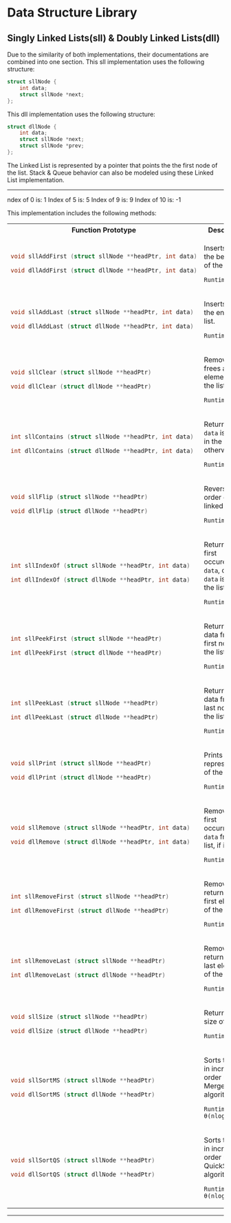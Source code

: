 # Data Structure Library 

## Singly Linked Lists(sll) & Doubly Linked Lists(dll)
Due to the similarity of both implementations, their documentations are combined into one section.
This sll implementation uses the following structure:
```c
struct sllNode {
	int data;
	struct sllNode *next;
};
```
This dll implementation uses the following structure:
```c
struct dllNode {
	int data;
	struct sllNode *next;
	struct sllNode *prev;
};
```
The Linked List is represented by a pointer that points the the first node of the list. Stack & Queue behavior can also be modeled using these Linked List implementation.

---
ndex of 0 is: 1
        Index of 5 is: 5
        Index of 9 is: 9
        Index of 10 is: -1

This implementation includes the following methods:

<table style="width:100%">
<colgroup>
<col style="width:50%">
</colgroup>

<tr>
<th>Function Prototype</th>
<th>Description</th>
</tr>

<tr>
<td>

```c
void sllAddFirst (struct sllNode **headPtr, int data)
```
```c
void dllAddFirst (struct dllNode **headPtr, int data)
```
</td>
<td>

Inserts `data` at the beginning of the list.

`Runtime: θ(1)`
</td>
</tr>

<tr>
<td>

```c
void sllAddLast (struct sllNode **headPtr, int data)
```

```c
void dllAddLast (struct dllNode **headPtr, int data)
```
</td>
<td>

Inserts `data` at the end of the list.

`Runtime: θ(n)`
</td>
</tr>

<tr>
<td>

```c
void sllClear (struct sllNode **headPtr)
```

```c
void dllClear (struct dllNode **headPtr)
```
</td>
<td>

Removes & frees all elements from the list.

`Runtime: θ(n)`
</td>
</tr>

<tr>
<td>

```c
int sllContains (struct sllNode **headPtr, int data)
```

```c
int dllContains (struct dllNode **headPtr, int data)
```
</td>
<td>

Returns 1 if `data` is found in the list, 0 otherwise.

`Runtime: θ(n)`
</td>
</tr>

<tr>
<td>

```c
void sllFlip (struct sllNode **headPtr)
```

```c
void dllFlip (struct dllNode **headPtr)
```
</td>
<td>

Reverses the order of the linked list.

`Runtime: θ(n)`
</td>
</tr>

<tr>
<td>

```c
int sllIndexOf (struct sllNode **headPtr, int data)
```

```c
int dllIndexOf (struct dllNode **headPtr, int data)
```
</td>
<td>

Returns the first occurence of `data`, or -1 if `data` is not in the list.

`Runtime: θ(n)`
</td>
</tr>

<tr>
<td>

```c
int sllPeekFirst (struct sllNode **headPtr)
```

```c
int dllPeekFirst (struct dllNode **headPtr)
```
</td>
<td>

Returns the data from the first node in the list.

`Runtime: θ(1)`
</td>
</tr>

<tr>
<td>

```c
int sllPeekLast (struct sllNode **headPtr)
```

```c
int dllPeekLast (struct dllNode **headPtr)
```
</td>
<td>

Returns the data from the last node in the list.

`Runtime: θ(n)`
</td>
</tr>

<tr>
<td>

```c
void sllPrint (struct sllNode **headPtr)
```

```c
void dllPrint (struct dllNode **headPtr)
```
</td>
<td>

Prints a string representation of the list.

`Runtime: θ(n)`
</td>
</tr>

<tr>
<td>

```c
void sllRemove (struct sllNode **headPtr, int data)
```

```c
void dllRemove (struct dllNode **headPtr, int data)
```
</td>
<td>

Removes the first occurrence of `data` from the list, if it exists.

`Runtime: θ(n)`
</td>
</tr>

<tr>
<td>

```c
int sllRemoveFirst (struct sllNode **headPtr)
```

```c
int dllRemoveFirst (struct dllNode **headPtr)
```
</td>
<td>

Removes and returns the first element of the list.

`Runtime: θ(1)`
</td>
</tr>

<tr>
<td>

```c
int sllRemoveLast (struct sllNode **headPtr)
```

```c
int dllRemoveLast (struct dllNode **headPtr)
```
</td>
<td>

Removes and returns the last element of the list.

`Runtime: θ(n)`
</td>
</tr>

<tr>
<td>

```c
void sllSize (struct sllNode **headPtr)
```

```c
void dllSize (struct dllNode **headPtr)
```
</td>
<td>

Returns the size of the list.

`Runtime: θ(n)`
</td>
</tr>

<tr>
<td>

```c
void sllSortMS (struct sllNode **headPtr)
```

```c
void dllSortMS (struct dllNode **headPtr)
```
</td>
<td>

Sorts the list in increasing order using MergeSort algorithm.

`Runtime: θ(nlog(n))`
</td>
</tr>

<tr>
<td>

```c
void sllSortQS (struct sllNode **headPtr)
```

```c
void dllSortQS (struct dllNode **headPtr)
```
</td>
<td>

Sorts the list in increasing order using QuickSort algorithm.

`Runtime: θ(nlog(n))`
</td>
</tr>

</table>

---

